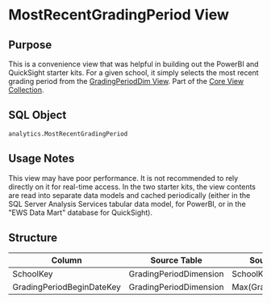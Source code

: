 # MostRecentGradingPeriod View

## Purpose

This is a convenience view that was helpful in building out the PowerBI and
QuickSight starter kits. For a given school, it simply selects the most recent
grading period from the [GradingPeriodDim View](./readme.md).
Part of the [Core View Collection](../readme.md).

## SQL Object

`analytics.MostRecentGradingPeriod`

## Usage Notes

This view may have poor performance. It is not recommended to rely directly on
it for real-time access. In the two starter kits, the view contents are read
into separate data models and cached periodically (either in the SQL Server
Analysis Services tabular data model, for PowerBI, or in the "EWS Data Mart"
database for QuickSight).

## Structure

| Column | Source Table | Source Column or Value | Data Type |
| --- | --- | --- | --- |
| ​SchoolKey | GradingPeriodDimension​ | SchoolKey​ | int​ |
| GradingPeriodBeginDateKey | GradingPeriodDimension​ | Max(GradingPeriodBeginDateKey) | nvarchar(30) |
